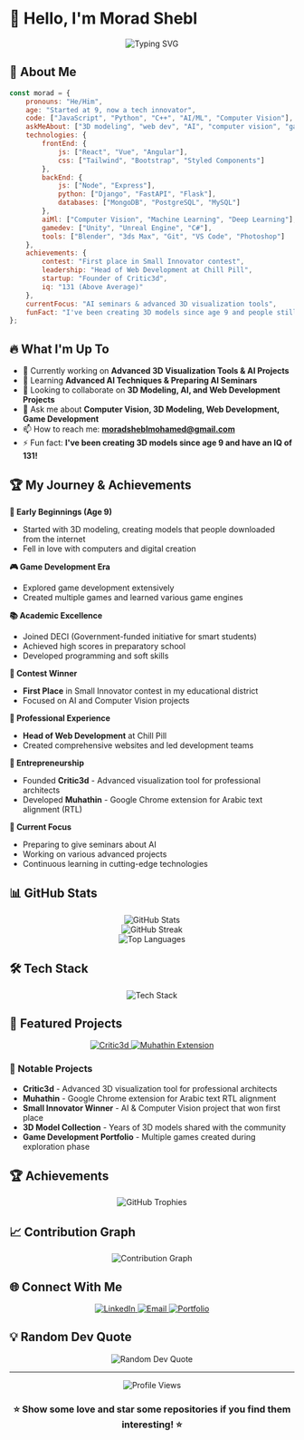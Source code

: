 # 👋 Hello, I'm Morad Shebl

<div align="center">
  <img src="https://readme-typing-svg.herokuapp.com?font=Fira+Code&pause=1000&color=2E9FFF&center=true&vCenter=true&width=435&lines=3D+Artist+%26+Developer;AI+%26+Computer+Vision;Web+Development+Expert;Game+Developer;Tech+Innovator" alt="Typing SVG" />
</div>

## 🚀 About Me

```javascript
const morad = {
    pronouns: "He/Him",
    age: "Started at 9, now a tech innovator",
    code: ["JavaScript", "Python", "C++", "AI/ML", "Computer Vision"],
    askMeAbout: ["3D modeling", "web dev", "AI", "computer vision", "game development"],
    technologies: {
        frontEnd: {
            js: ["React", "Vue", "Angular"],
            css: ["Tailwind", "Bootstrap", "Styled Components"]
        },
        backEnd: {
            js: ["Node", "Express"],
            python: ["Django", "FastAPI", "Flask"],
            databases: ["MongoDB", "PostgreSQL", "MySQL"]
        },
        aiMl: ["Computer Vision", "Machine Learning", "Deep Learning"],
        gamedev: ["Unity", "Unreal Engine", "C#"],
        tools: ["Blender", "3ds Max", "Git", "VS Code", "Photoshop"]
    },
    achievements: {
        contest: "First place in Small Innovator contest",
        leadership: "Head of Web Development at Chill Pill",
        startup: "Founder of Critic3d",
        iq: "131 (Above Average)"
    },
    currentFocus: "AI seminars & advanced 3D visualization tools",
    funFact: "I've been creating 3D models since age 9 and people still download them! 🎨"
};
```

## 🔥 What I'm Up To

- 🔭 Currently working on **Advanced 3D Visualization Tools & AI Projects**
- 🌱 Learning **Advanced AI Techniques & Preparing AI Seminars**
- 👯 Looking to collaborate on **3D Modeling, AI, and Web Development Projects**
- 💬 Ask me about **Computer Vision, 3D Modeling, Web Development, Game Development**
- 📫 How to reach me: **moradsheblmohamed@gmail.com**
- ⚡ Fun fact: **I've been creating 3D models since age 9 and have an IQ of 131!**

## 🏆 My Journey & Achievements

**🎨 Early Beginnings (Age 9)**
- Started with 3D modeling, creating models that people downloaded from the internet
- Fell in love with computers and digital creation

**🎮 Game Development Era**
- Explored game development extensively
- Created multiple games and learned various game engines

**📚 Academic Excellence**
- Joined DECI (Government-funded initiative for smart students)
- Achieved high scores in preparatory school
- Developed programming and soft skills

**🏅 Contest Winner**
- **First Place** in Small Innovator contest in my educational district
- Focused on AI and Computer Vision projects

**💼 Professional Experience**
- **Head of Web Development** at Chill Pill
- Created comprehensive websites and led development teams

**🚀 Entrepreneurship**
- Founded **Critic3d** - Advanced visualization tool for professional architects
- Developed **Muhathin** - Google Chrome extension for Arabic text alignment (RTL)

**🎯 Current Focus**
- Preparing to give seminars about AI
- Working on various advanced projects
- Continuous learning in cutting-edge technologies

## 📊 GitHub Stats

<div align="center">
  <img src="https://github-readme-stats.vercel.app/api?username=MoradShebl&show_icons=true&theme=radical&hide_border=true&count_private=true" alt="GitHub Stats" />
</div>

<div align="center">
  <img src="https://github-readme-streak-stats.herokuapp.com/?user=MoradShebl&theme=radical&hide_border=true" alt="GitHub Streak" />
</div>

<div align="center">
  <img src="https://github-readme-stats.vercel.app/api/top-langs/?username=MoradShebl&layout=compact&theme=radical&hide_border=true" alt="Top Languages" />
</div>

## 🛠️ Tech Stack

<div align="center">
  <img src="https://skillicons.dev/icons?i=js,ts,react,nodejs,python,cpp,html,css,tailwind,git,blender,photoshop,opencv" alt="Tech Stack" />
</div>

## 🎯 Featured Projects

<div align="center">
  <a href="https://github.com/MoradShebl/critic">
    <img src="https://github-readme-stats.vercel.app/api/pin/?username=MoradShebl&repo=critic&theme=radical&hide_border=true" alt="Critic3d" />
  </a>
  <a href="https://github.com/MoradShebl/muhathin">
    <img src="https://github-readme-stats.vercel.app/api/pin/?username=MoradShebl&repo=muhathin&theme=radical&hide_border=true" alt="Muhathin Extension" />
  </a>
</div>

### 🌟 Notable Projects
- **Critic3d** - Advanced 3D visualization tool for professional architects
- **Muhathin** - Google Chrome extension for Arabic text RTL alignment
- **Small Innovator Winner** - AI & Computer Vision project that won first place
- **3D Model Collection** - Years of 3D models shared with the community
- **Game Development Portfolio** - Multiple games created during exploration phase

## 🏆 Achievements

<div align="center">
  <img src="https://github-profile-trophy.vercel.app/?username=MoradShebl&theme=radical&no-frame=true&row=1&column=6" alt="GitHub Trophies" />
</div>

## 📈 Contribution Graph

<div align="center">
  <img src="https://github-readme-activity-graph.vercel.app/graph?username=MoradShebl&theme=react-dark&hide_border=true" alt="Contribution Graph" />
</div>

## 🌐 Connect With Me

<div align="center">
  <a href="https://linkedin.com/in/morad-shebl" target="_blank">
    <img src="https://img.shields.io/badge/LinkedIn-0077B5?style=for-the-badge&logo=linkedin&logoColor=white" alt="LinkedIn" />
  </a>
  <a href="mailto:moradsheblmohamed@gmail.com">
    <img src="https://img.shields.io/badge/Email-D14836?style=for-the-badge&logo=gmail&logoColor=white" alt="Email" />
  </a>
  <a href="https://moradshebl.vercel.app/" target="_blank">
    <img src="https://img.shields.io/badge/Portfolio-255E63?style=for-the-badge&logo=About.me&logoColor=white" alt="Portfolio" />
  </a>
</div>

## 💡 Random Dev Quote

<div align="center">
  <img src="https://quotes-github-readme.vercel.app/api?type=horizontal&theme=radical" alt="Random Dev Quote" />
</div>

---

<div align="center">
  <img src="https://komarev.com/ghpvc/?username=morad-shebl&color=blueviolet&style=flat-square" alt="Profile Views" />
</div>

<div align="center">
  <h3>⭐ Show some love and star some repositories if you find them interesting! ⭐</h3>
</div>

